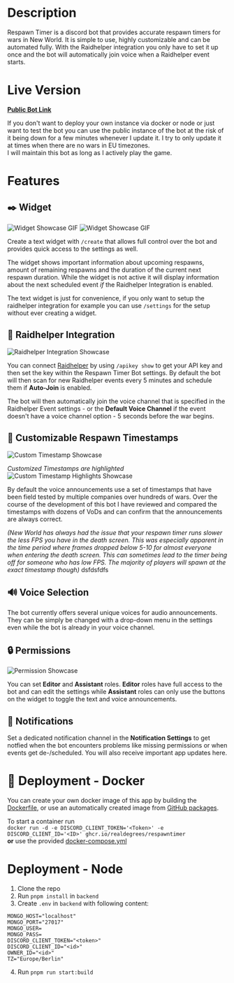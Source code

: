 # Description

Respawn Timer is a discord bot that provides accurate respawn timers for wars in New World.
It is simple to use, highly customizable and can be automated fully.
With the Raidhelper integration you only have to set it up once and the bot will automatically join voice
when a Raidhelper event starts.

# Live Version

**[Public Bot Link](https://discord.com/api/oauth2/authorize?client_id=993116789284286484&scope=bot+applications.commands&permissions=2100224)**

If you don't want to deploy your own instance via docker or node or just want to test the bot you can use the public instance of the bot at the risk of it being down for a few minutes whenever I update it. I try to only update it at times when there are no wars in EU timezones.  
I will maintain this bot as long as I actively play the game.

# Features

## ✒️ Widget
![Widget Showcase GIF](https://i.imgur.com/cpi0L8O.png)
![Widget Showcase GIF](https://i.imgur.com/worHkbh.gif)

Create a text widget with `/create` that allows full control over the bot and provides quick access to the settings as well.  

The widget shows important information about upcoming respawns, amount of remaining respawns and the duration of the current next respawn duration. While the widget is not active it will display information about the next scheduled event *if* the Raidhelper Integration is enabled.

The text widget is just for convenience, if you only want to setup the raidhelper integration for example you can use `/settings` for the setup without ever creating a widget.
## 📌 Raidhelper Integration
![Raidhelper Integration Showcase](https://i.imgur.com/0mO6RTW.png)

You can connect [Raidhelper](https://raid-helper.dev/) by using `/apikey show` to get your API key and then set the key within the Respawn Timer Bot settings. By default the bot will then scan for new Raidhelper events every 5 minutes and schedule them if **Auto-Join** is enabled.

The bot will then automatically join the voice channel that is specified in the Raidhelper Event settings - or the **Default Voice Channel** if the event doesn't have a voice channel option - 5 seconds before the war begins.
## 📝 Customizable Respawn Timestamps
![Custom Timestamp Showcase](https://i.imgur.com/66k3KAc.png)  

*Customized Timestamps are highlighted*   
![Custom Timestamp Highlights Showcase](https://i.imgur.com/0fohut1.png)  

By default the voice announcements use a set of timestamps that have been field tested by multiple companies over hundreds of wars. Over the course of the development of this bot I have reviewed and compared the timestamps with dozens of VoDs and can confirm that the announcements are always correct.



*(New World has always had the issue that your respawn timer runs slower the less FPS you have in the death screen. This was especially apparent in the time period where frames dropped below 5-10 for almost everyone when entering the death screen. This can sometimes lead to the timer being off for someone who has low FPS. The majority of players will spawn at the exact timestamp though)*
dsfdsfdfs

## 🔊 Voice Selection
The bot currently offers several unique voices for audio announcements.  
They can be simply be changed with a drop-down menu in the settings even while the bot is already in your voice channel.
## 🔒 Permissions
![Permission Showcase](https://i.imgur.com/uL5PB5t.png)

You can set **Editor** and **Assistant** roles. **Editor** roles have full access to the bot and can edit the settings while **Assistant** roles can only use the buttons on the widget to toggle the text and voice announcements.

## 🔔 Notifications
Set a dedicated notification channel in the **Notification Settings** to get notfied when the bot encounters problems like missing permissions or when events get de-/scheduled. You will also receive important app updates here.
# 🐋 Deployment - Docker
You can create your own docker image of this app by building the [Dockerfile](Dockerfile), or use an automatically created image from [GitHub packages](https://github.com/realdegrees/angry-generator/pkgs/container/angry-generator).

To start a container run  
`docker run -d -e DISCORD_CLIENT_TOKEN='<Token>' -e DISCORD_CLIENT_ID='<ID>' ghcr.io/realdegrees/respawntimer`  
**or**  use the provided [docker-compose.yml](docker-compose.example.yml)


# Deployment - Node
1. Clone the repo
2. Run `pnpm install` in `backend`
3. Create `.env` in `backend` with following content:
```
MONGO_HOST="localhost"
MONGO_PORT="27017"
MONGO_USER=
MONGO_PASS=
DISCORD_CLIENT_TOKEN="<token>"
DISCORD_CLIENT_ID="<id>"
OWNER_ID="<id>"
TZ="Europe/Berlin"
```
4. Run `pnpm run start:build`
